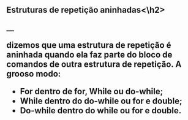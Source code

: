 <h2 aling center>Estruturas de repetição aninhadas<\h2>

__

dizemos que uma estrutura de repetição é aninhada quando ela faz parte do bloco de comandos de outra estrutura de repetição. A grooso modo:
- For dentro de for, While ou  do-while;
- While dentro do do-while ou for e double;
- Do-while dentro do while ou for e double.
